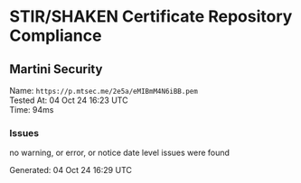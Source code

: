 # STIR/SHAKEN Certificate Repository Compliance

## Martini Security

Name: `https://p.mtsec.me/2e5a/eMIBmM4N6iBB.pem`\
Tested At: 04 Oct 24 16:23 UTC\
Time: 94ms

### Issues

no warning, or error, or notice date level issues were found

Generated: 04 Oct 24 16:29 UTC